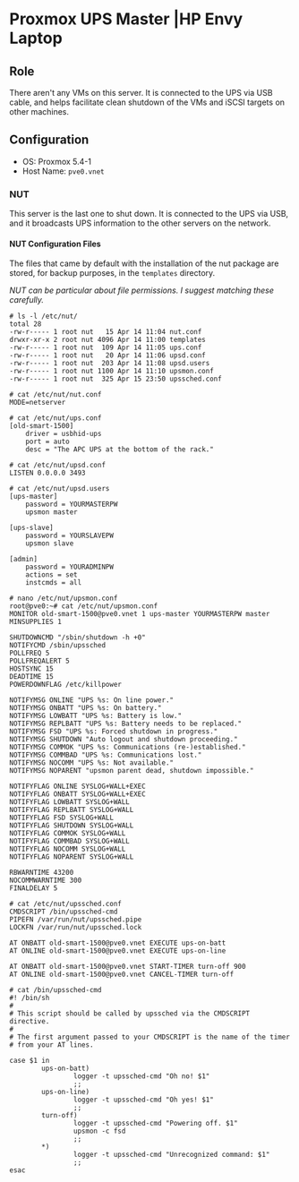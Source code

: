# Proxmox UPS Master |HP Envy Laptop
## Role
There aren't any VMs on this server. It is connected to the UPS via USB cable, and helps facilitate clean shutdown of the VMs and iSCSI targets on other machines.
## Configuration
- OS: Proxmox 5.4-1
- Host Name: `pve0.vnet`
### NUT
This server is the last one to shut down. It is connected to the UPS via USB, and it broadcasts UPS information to the other servers on the network.
#### NUT Configuration Files
The files that came by default with the installation of the nut package are stored, for backup purposes, in the `templates` directory.

*NUT can be particular about file permissions. I suggest matching these carefully.*
```
# ls -l /etc/nut/
total 28
-rw-r----- 1 root nut   15 Apr 14 11:04 nut.conf
drwxr-xr-x 2 root nut 4096 Apr 14 11:00 templates
-rw-r----- 1 root nut  109 Apr 14 11:05 ups.conf
-rw-r----- 1 root nut   20 Apr 14 11:06 upsd.conf
-rw-r----- 1 root nut  203 Apr 14 11:08 upsd.users
-rw-r----- 1 root nut 1100 Apr 14 11:10 upsmon.conf
-rw-r----- 1 root nut  325 Apr 15 23:50 upssched.conf
```
```
# cat /etc/nut/nut.conf
MODE=netserver
```
```
# cat /etc/nut/ups.conf
[old-smart-1500]
    driver = usbhid-ups
    port = auto
    desc = "The APC UPS at the bottom of the rack."
```
```
# cat /etc/nut/upsd.conf
LISTEN 0.0.0.0 3493
```
```
# cat /etc/nut/upsd.users
[ups-master]
    password = YOURMASTERPW
    upsmon master

[ups-slave]
    password = YOURSLAVEPW
    upsmon slave

[admin]
    password = YOURADMINPW
    actions = set
    instcmds = all
```
```
# nano /etc/nut/upsmon.conf
root@pve0:~# cat /etc/nut/upsmon.conf
MONITOR old-smart-1500@pve0.vnet 1 ups-master YOURMASTERPW master
MINSUPPLIES 1

SHUTDOWNCMD "/sbin/shutdown -h +0"
NOTIFYCMD /sbin/upssched
POLLFREQ 5
POLLFREQALERT 5
HOSTSYNC 15
DEADTIME 15
POWERDOWNFLAG /etc/killpower

NOTIFYMSG ONLINE "UPS %s: On line power."
NOTIFYMSG ONBATT "UPS %s: On battery."
NOTIFYMSG LOWBATT "UPS %s: Battery is low."
NOTIFYMSG REPLBATT "UPS %s: Battery needs to be replaced."
NOTIFYMSG FSD "UPS %s: Forced shutdown in progress."
NOTIFYMSG SHUTDOWN "Auto logout and shutdown proceeding."
NOTIFYMSG COMMOK "UPS %s: Communications (re-)established."
NOTIFYMSG COMMBAD "UPS %s: Communications lost."
NOTIFYMSG NOCOMM "UPS %s: Not available."
NOTIFYMSG NOPARENT "upsmon parent dead, shutdown impossible."

NOTIFYFLAG ONLINE SYSLOG+WALL+EXEC
NOTIFYFLAG ONBATT SYSLOG+WALL+EXEC
NOTIFYFLAG LOWBATT SYSLOG+WALL
NOTIFYFLAG REPLBATT SYSLOG+WALL
NOTIFYFLAG FSD SYSLOG+WALL
NOTIFYFLAG SHUTDOWN SYSLOG+WALL
NOTIFYFLAG COMMOK SYSLOG+WALL
NOTIFYFLAG COMMBAD SYSLOG+WALL
NOTIFYFLAG NOCOMM SYSLOG+WALL
NOTIFYFLAG NOPARENT SYSLOG+WALL

RBWARNTIME 43200
NOCOMMWARNTIME 300
FINALDELAY 5
```
```
# cat /etc/nut/upssched.conf
CMDSCRIPT /bin/upssched-cmd
PIPEFN /var/run/nut/upssched.pipe
LOCKFN /var/run/nut/upssched.lock

AT ONBATT old-smart-1500@pve0.vnet EXECUTE ups-on-batt
AT ONLINE old-smart-1500@pve0.vnet EXECUTE ups-on-line

AT ONBATT old-smart-1500@pve0.vnet START-TIMER turn-off 900
AT ONLINE old-smart-1500@pve0.vnet CANCEL-TIMER turn-off
```
```
# cat /bin/upssched-cmd
#! /bin/sh
#
# This script should be called by upssched via the CMDSCRIPT directive.
#
# The first argument passed to your CMDSCRIPT is the name of the timer
# from your AT lines.

case $1 in
        ups-on-batt)
                logger -t upssched-cmd "Oh no! $1"
                ;;
        ups-on-line)
                logger -t upssched-cmd "Oh yes! $1"
                ;;
        turn-off)
                logger -t upssched-cmd "Powering off. $1"
                upsmon -c fsd
                ;;
        *)
                logger -t upssched-cmd "Unrecognized command: $1"
                ;;
esac
```

